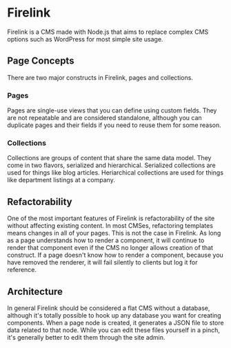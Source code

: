 # Firelink
Firelink is a CMS made with Node.js that aims to replace complex CMS options
such as WordPress for most simple site usage.

## Page Concepts
There are two major constructs in Firelink, pages and collections.

### Pages
Pages are single-use views that you can define using custom fields. They are
not repeatable and are considered standalone, although you can duplicate pages 
and their fields if you need to reuse them for some reason.

### Collections
Collections are groups of content that share the same data model. They come in
two flavors, serialized and hierarchical. Serialized collections are used for
things like blog articles. Heriarchical collections are used for things like 
department listings at a company.

## Refactorability
One of the most important features of Firelink is refactorability of the site
without affecting existing content. In most CMSes, refactoring templates means
changes in all of your pages. This is not the case in Firelink. As long as a
page understands how to render a component, it will continue to render that
component even if the CMS no longer allows creation of that construct. If a page
doesn't know how to render a component, because you have removed the renderer,
it will fail silently to clients but log it for reference.

## Architecture
In general Firelink should be considered a flat CMS without a database, although
it's totally possible to hook up any database you want for creating components.
When a page node is created, it generates a JSON file to store data related to
that node. While you can edit these files yourself in a pinch, it's generally
better to edit them through the site admin.
